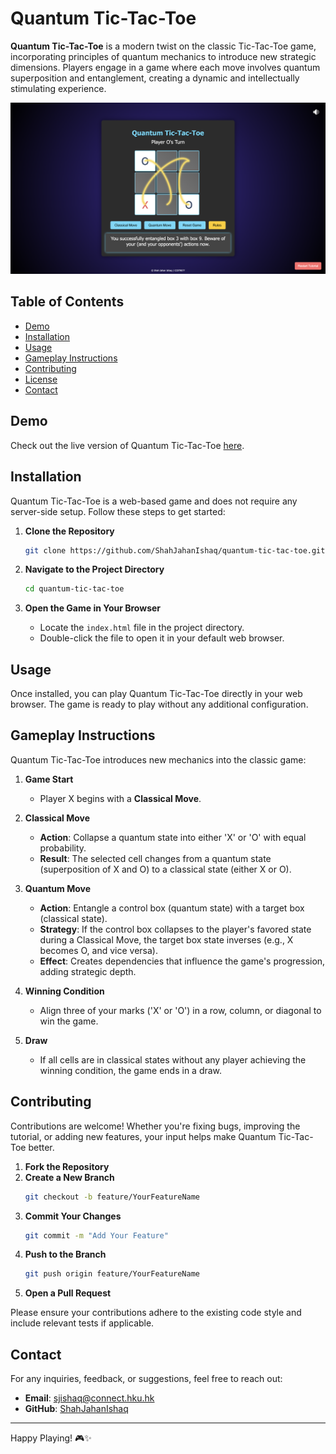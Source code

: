 # Quantum Tic-Tac-Toe

**Quantum Tic-Tac-Toe** is a modern twist on the classic Tic-Tac-Toe game, incorporating principles of quantum mechanics to introduce new strategic dimensions. Players engage in a game where each move involves quantum superposition and entanglement, creating a dynamic and intellectually stimulating experience.

![Gameplay Screenshot](assets/gameplay_screenshot_2.png)

## Table of Contents

- [Demo](#demo)
- [Installation](#installation)
- [Usage](#usage)
- [Gameplay Instructions](#gameplay-instructions)
- [Contributing](#contributing)
- [License](#license)
- [Contact](#contact)

## Demo

Check out the live version of Quantum Tic-Tac-Toe [here](https://shahjahanishaq.github.io/quantum-tictactoe/).

## Installation

Quantum Tic-Tac-Toe is a web-based game and does not require any server-side setup. Follow these steps to get started:

1. **Clone the Repository**
    ```bash
    git clone https://github.com/ShahJahanIshaq/quantum-tic-tac-toe.git
    ```

2. **Navigate to the Project Directory**
    ```bash
    cd quantum-tic-tac-toe
    ```

3. **Open the Game in Your Browser**
    - Locate the `index.html` file in the project directory.
    - Double-click the file to open it in your default web browser.

## Usage

Once installed, you can play Quantum Tic-Tac-Toe directly in your web browser. The game is ready to play without any additional configuration.

## Gameplay Instructions

Quantum Tic-Tac-Toe introduces new mechanics into the classic game:

1. **Game Start**
    - Player X begins with a **Classical Move**.

2. **Classical Move**
    - **Action**: Collapse a quantum state into either 'X' or 'O' with equal probability.
    - **Result**: The selected cell changes from a quantum state (superposition of X and O) to a classical state (either X or O).

3. **Quantum Move**
    - **Action**: Entangle a control box (quantum state) with a target box (classical state).
    - **Strategy**: If the control box collapses to the player's favored state during a Classical Move, the target box state inverses (e.g., X becomes O, and vice versa).
    - **Effect**: Creates dependencies that influence the game's progression, adding strategic depth.

4. **Winning Condition**
    - Align three of your marks ('X' or 'O') in a row, column, or diagonal to win the game.

5. **Draw**
    - If all cells are in classical states without any player achieving the winning condition, the game ends in a draw.

## Contributing

Contributions are welcome! Whether you're fixing bugs, improving the tutorial, or adding new features, your input helps make Quantum Tic-Tac-Toe better.

1. **Fork the Repository**
2. **Create a New Branch**
    ```bash
    git checkout -b feature/YourFeatureName
    ```
3. **Commit Your Changes**
    ```bash
    git commit -m "Add Your Feature"
    ```
4. **Push to the Branch**
    ```bash
    git push origin feature/YourFeatureName
    ```
5. **Open a Pull Request**

Please ensure your contributions adhere to the existing code style and include relevant tests if applicable.

## Contact

For any inquiries, feedback, or suggestions, feel free to reach out:

- **Email**: sjishaq@connect.hku.hk
- **GitHub**: [ShahJahanIshaq](https://github.com/ShahJahanIshaq)

---

Happy Playing! 🎮✨